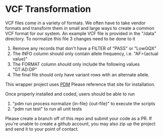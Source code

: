 # VCF Transformation

VCF files come in a variety of formats.  We often have to take vendor formats and transform them in small and large ways to create a common VCF format for our system.  An example VCF file is provided in the "/data" directory.  To normalize this file 3 changes need to be done to it
1. Remove any records that don't have a FILTER of "PASS" or "LowGQX"
1. The INFO column should only contain allele frequency, i.e. "AF={actual value}"
1. The FORMAT column should only include the following values "GT:AD:DP"
1. The final file should only have variant rows with an alternate allele.

This wrapper project uses [PDM](https://pdm.fming.dev/latest/) Please reference that site for installation.  

Once properly installed and coded, users should be able to run
1. "pdm run process normalize {in-file} {out-file}" to execute the scripts
1. "pdm run test" to run all unit tests

Please create a branch off of this repo and submit your code as a PR.  If you're unable to create a github account, you may also zip up the project and send it to your point of contact.